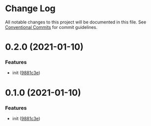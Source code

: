 # Change Log

All notable changes to this project will be documented in this file.
See [Conventional Commits](https://conventionalcommits.org) for commit guidelines.

# 0.2.0 (2021-01-10)


### Features

* init ([9881c3e](https://github.com/KrickRay/safes/commit/9881c3e644e330cc5730dd6ac9860f8bbd616a58))





# 0.1.0 (2021-01-10)


### Features

* init ([9881c3e](https://github.com/KrickRay/safejs/commit/9881c3e644e330cc5730dd6ac9860f8bbd616a58))
